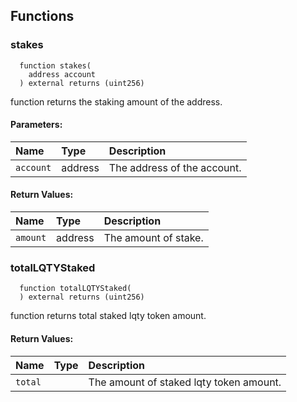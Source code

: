 


## Functions
### stakes
```solidity
  function stakes(
    address account
  ) external returns (uint256)
```
function returns the staking amount of the address.


#### Parameters:
| Name | Type | Description                                                          |
| :--- | :--- | :------------------------------------------------------------------- |
|`account` | address | The address of the account.

#### Return Values:
| Name                           | Type          | Description                                                                  |
| :----------------------------- | :------------ | :--------------------------------------------------------------------------- |
|`amount`| address | The amount of stake.
### totalLQTYStaked
```solidity
  function totalLQTYStaked(
  ) external returns (uint256)
```
function returns total staked lqty token amount.



#### Return Values:
| Name                           | Type          | Description                                                                  |
| :----------------------------- | :------------ | :--------------------------------------------------------------------------- |
|`total`|  | The amount of staked lqty token amount.

